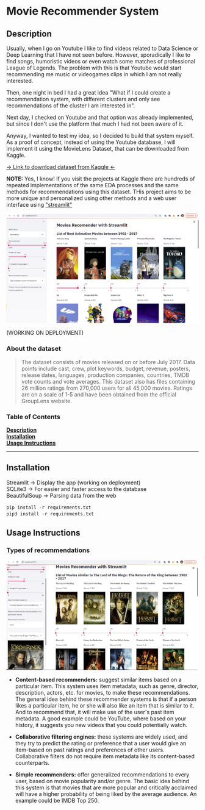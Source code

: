 
# Movie Recommender System

## Description

Usually, when I go on Youtube I like to find videos related to Data Science or Deep Learning that I have not seen before.
However, sporadically I like to find songs, humoristic videos or even watch some matches of professional League of Legends.
The problem with this is that Youtube would start recommending me music or videogames clips in which I am not really interested.

Then, one night in bed I had a great idea "What if I could create a recommendation system, with different clusters and only see recommendations of the cluster I am interested in". 

Next day, I checked on Youtube and that option was already implemented, but since I don't use the platform that much I had not been aware of it.

Anyway, I wanted to test my idea, so I decided to build that system myself. As a proof of concept, instead of using the Youtube database, I will implement it using the MovieLens Dataset, that can be downloaded from Kaggle.

[-> Link to download dataset from Kaggle <-](https://www.kaggle.com/rounakbanik/the-movies-dataset?select=ratings.csv)

**NOTE:** Yes, I know! If you visit the projects at Kaggle there are hundreds of repeated implementations of the same EDA processes and the same methods for recommendations using this dataset. THis project aims to be more unique and personalized using other methods and a web user interface using ["streamlit"](https://streamlit.io/)

![App interface](/images/display.png "Display APP")

(WORKING ON DEPLOYMENT)


### About the dataset

>The dataset consists of movies released on or before July 2017. Data points include cast, crew, plot keywords, budget, revenue, posters, release dates, languages, production companies, countries, TMDB vote counts and vote averages.
>This dataset also has files containing 26 million ratings from 270,000 users for all 45,000 movies. Ratings are on a scale of 1-5 and have been obtained from the official GroupLens website.


### Table of Contents
**[Description](#description)**<br>
**[Installation](#installation)**<br>
**[Usage Instructions](#usage-instructions)**<br>


---

## Installation


Streamlit -> Display the app (working on deployment)  
SQLite3 -> For easier and faster access to the database  
BeautifulSoup -> Parsing data from the web  

````python
pip install -r requirements.txt 
pip3 install -r requirements.txt
````
## Usage Instructions
### Types of recommendations

![App interface Lord of the rings](/images/content_recom.png "Display APP movies similar to LoTR")

* **Content-based recommenders:** suggest similar items based on a particular item. This system uses item metadata, such as genre, director, description, actors, etc. for movies, to make these recommendations. The general idea behind these recommender systems is that if a person likes a particular item, he or she will also like an item that is similar to it. And to recommend that, it will make use of the user's past item metadata. A good example could be YouTube, where based on your history, it suggests you new videos that you could potentially watch.


* **Collaborative filtering engines:** these systems are widely used, and they try to predict the rating or preference that a user would give an item-based on past ratings and preferences of other users. Collaborative filters do not require item metadata like its content-based counterparts.


* **Simple recommenders:** offer generalized recommendations to every user, based on movie popularity and/or genre. The basic idea behind this system is that movies that are more popular and critically acclaimed will have a higher probability of being liked by the average audience. An example could be IMDB Top 250.




